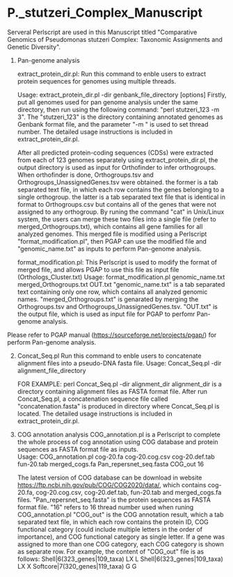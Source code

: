 # P._stutzeri_Complex_Manuscript
Serveral Perlscript are used in this Manuscript titled "Comparative Genomics of Pseudomonas stutzeri Complex: Taxonomic Assignments and Genetic Diversity".


1. Pan-genome analysis

    extract_protein_dir.pl: Run this command to enble users to extract protein sequences for genomes using multiple threads. 

    Usage: extract_protein_dir.pl -dir genbank_file_directory [options]
           Firstly, put all genomes used for pan genome analysis under the same directory, then run using the following command: "perl stutzeri_123 -m 3". The "stutzeri_123" is the directory containing annotated genomes as Genbank format file, and the parameter "-m " is used to set thread number. The detailed usage instructions is included in extract_protein_dir.pl.  
    
    After all predicted protein-coding sequences (CDSs) were extracted from each of 123 genomes separately using extract_protein_dir.pl, the output directory is used as input for Orthofinder to infer orthogroups. When orthofinder is done, Orthogroups.tsv and Orthogroups_UnassignedGenes.tsv were obtained. the former is a tab separated text file, in which each row contains the genes belonging to a single orthogroup. the latter is a tab separated text file that is identical in format to Orthogroups.csv but contains all of the genes that were not assigned to any orthogroup. By runing the command "cat" in Unix/Linux system, the users can merge these two files into a single file (refer to merged_Orthogroups.txt), which contains all gene families for all analyzed genomes. This merged file is modified using a Perlscript "format_modification.pl", then PGAP can use the modified file and "genomic_name.txt" as inputs to perform Pan-genome analysis. 

    format_modification.pl: This Perlscript is used to modify the format of merged file, and allows PGAP to use this file as input file (Orthologs_Cluster.txt)
    Usage: format_modification.pl genomic_name.txt merged_Orthogroups.txt OUT.txt
        "genomic_name.txt" is a tab separated text containing only one row, which contains all analyzed genomic names. 
        "merged_Orthogroups.txt" is genarated by merging the Orthogroups.tsv and Orthogroups_UnassignedGenes.tsv.
        "OUT.txt" is the output file, which is used as input file for PGAP to perfomr Pan-genome analysis. 

Please refer to PGAP manual (https://sourceforge.net/projects/pgap/) for perform Pan-genome analysis. 



2. Concat_Seq.pl  Run this command to enble users to concatenate alignment files into a pseudo-DNA fasta file. 
    Usage: Concat_Seq.pl -dir alignment_file_directory

    FOR EXAMPLE: perl Concat_Seq.pl -dir alignment_dir
    alignment_dir is a directory containing alignment files as FASTA format file.
    After run Concat_Seq.pl, a concatenation sequence file called "concatenation.fasta" is produced in directory where Concat_Seq.pl is located. The detailed usage instructions is included in extract_protein_dir.pl.

3. COG annotation analysis
   COG_annotation.pl is a Perlscript to complete the whole process of cog annotation using COG database and protein sequences as FASTA format file as inputs.  
   Usage: COG_annotation.pl cog-20.fa cog-20.cog.csv cog-20.def.tab fun-20.tab merged_cogs.fa Pan_repersnet_seq.fasta COG_out 16

   The latest version of COG database can be download in website https://ftp.ncbi.nih.gov/pub/COG/COG2020/data/, which contains cog-20.fa, cog-20.cog.csv, cog-20.def.tab, fun-20.tab and merged_cogs.fa files. 
   "Pan_repersnet_seq.fasta" is the protein sequences as FASTA format file.
   "16" refers to 16 thread number used when runing COG_annotation.pl
   "COG_out" is the COG annotation result, which a tab separated text file, in which each row contains the protein ID, COG functional category (could include multiple letters in the order of importance), and  COG functional category as single letter. If a gene was assigned to more than one COG category, each COG category is shown as separate row. 
           For example, the content of "COG_out" file is as follows: 
               Shell|6(323_genes|109_taxa)	LX	L
               Shell|6(323_genes|109_taxa)	LX	X
               Softcore|7(320_genes|119_taxa)	G	G
